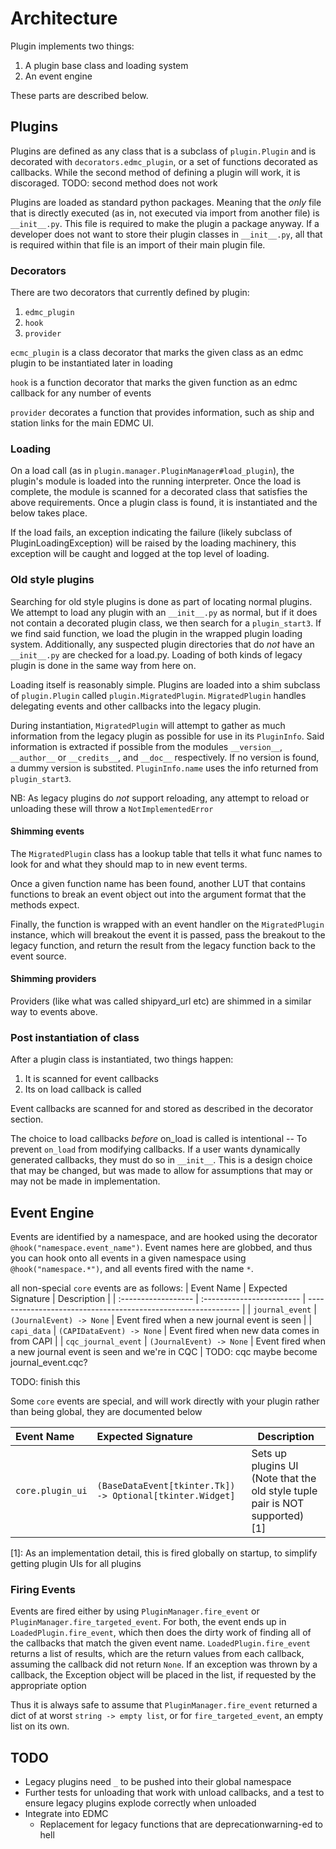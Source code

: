 # Architecture

Plugin implements two things:

1. A plugin base class and loading system
2. An event engine

These parts are described below.

## Plugins

Plugins are defined as any class that is a subclass of `plugin.Plugin` and is decorated with `decorators.edmc_plugin`,
or a set of functions decorated as callbacks. While the second method of defining a plugin will work, it is discoraged.
TODO: second method does not work

Plugins are loaded as standard python packages. Meaning that the _only_ file that is directly executed (as in,
not executed via import from another file) is `__init__.py`. This file is required to make the plugin a package anyway.
If a developer does not want to store their plugin classes in `__init__.py`, all that is required within that file is
an import of their main plugin file.

### Decorators

There are two decorators that currently defined by plugin:

1. `edmc_plugin`
2. `hook`
3. `provider`

`ecmc_plugin` is a class decorator that marks the given class as an edmc plugin to be instantiated later in loading

`hook` is a function decorator that marks the given function as an edmc callback for any number of events

`provider` decorates a function that provides information, such as ship and station links for the main EDMC UI.

### Loading

On a load call (as in `plugin.manager.PluginManager#load_plugin`), the plugin's module is loaded into the running
interpreter. Once the load is complete, the module is scanned for a decorated class that satisfies the above requirements.
Once a plugin class is found, it is instantiated and the below takes place.

If the load fails, an exception indicating the failure (likely subclass of PluginLoadingException) will be raised by the
loading machinery, this exception will be caught and logged at the top level of loading.

### Old style plugins

Searching for old style plugins is done as part of locating normal plugins. We attempt to load any plugin with an
`__init__.py` as normal, but if it does not contain a decorated plugin class, we then search for a `plugin_start3`.
If we find said function, we load the plugin in the wrapped plugin loading system. Additionally, any suspected plugin
directories that do _not_ have an `__init__.py` are checked for a load.py. Loading of both kinds of legacy plugin
is done in the same way from here on.

Loading itself is reasonably simple. Plugins are loaded into a shim subclass of `plugin.Plugin` called
`plugin.MigratedPlugin`. `MigratedPlugin` handles delegating events and other callbacks into the legacy plugin.

During instantiation, `MigratedPlugin` will attempt to gather as much information from the legacy plugin as possible for
use in its `PluginInfo`. Said information is extracted if possible from the modules `__version__`,
`__author__` or `__credits__`, and `__doc__` respectively. If no version is found, a dummy version is substited.
`PluginInfo.name` uses the info returned from `plugin_start3`.

NB: As legacy plugins do _not_ support reloading, any attempt to reload or unloading these will throw a
`NotImplementedError`

#### Shimming events

The `MigratedPlugin` class has a lookup table that tells it what func names to look
for and what they should map to in new event terms.

Once a given function name has been found, another LUT that contains functions to break
an event object out into the argument format that the methods expect.

Finally, the function is wrapped with an event handler on the `MigratedPlugin` instance,
which will breakout the event it is passed, pass the breakout to the legacy function, and return the result from the legacy function back to the event source.

#### Shimming providers

Providers (like what was called shipyard_url etc) are shimmed in a similar way to events above.

### Post instantiation of class

After a plugin class is instantiated, two things happen:

1. It is scanned for event callbacks
2. Its on load callback is called

Event callbacks are scanned for and stored as described in the decorator section.

The choice to load callbacks _before_ on_load is called is intentional -- To prevent `on_load` from modifying callbacks.
If a user wants dynamically generated callbacks, they must do so in `__init__`. This is a design choice that may be
changed, but was made to allow for assumptions that may or may not be made in implementation.

## Event Engine

Events are identified by a namespace, and are hooked using the decorator `@hook("namespace.event_name")`.
Event names here are globbed, and thus you can hook onto all events in a given namespace using `@hook("namespace.*")`,
and all events fired with the name `*`.

all non-special `core` events are as follows:
| Event Name          | Expected Signature        | Description                                                   |
| :------------------ | :------------------------ | ------------------------------------------------------------- |
| `journal_event`     | `(JournalEvent) -> None`  | Event fired when a new journal event is seen                  |
| `capi_data`         | `(CAPIDataEvent) -> None` | Event fired when new data comes in from CAPI                  |
| `cqc_journal_event` | `(JournalEvent) -> None`  | Event fired when a new journal event is seen and we're in CQC |
TODO: cqc maybe become journal_event.cqc?

TODO: finish this

Some `core` events are special, and will work directly with your plugin rather than being global, they are
documented below

| Event Name       | Expected Signature                                        | Description                                                                  |
| :--------------- | :-------------------------------------------------------- | ---------------------------------------------------------------------------- |
| `core.plugin_ui` | `(BaseDataEvent[tkinter.Tk]) -> Optional[tkinter.Widget]` | Sets up plugins UI (Note that the old style tuple pair is NOT supported) [1] |

[1]: As an implementation detail, this is fired globally on startup, to simplify getting plugin UIs for all plugins

### Firing Events

Events are fired either by using `PluginManager.fire_event` or `PluginManager.fire_targeted_event`. For both, the event
ends up in `LoadedPlugin.fire_event`, which then does the dirty work of finding all of the callbacks that match the
given event name. `LoadedPlugin.fire_event` returns a list of results, which are the return values from each callback,
assuming the callback did not return `None`. If an exception was thrown by a callback,
the Exception object will be placed in the list, if requested by the appropriate option

Thus it is always safe to assume that `PluginManager.fire_event` returned a dict of at worst `string -> empty list`, or
for `fire_targeted_event`, an empty list on its own. 

## TODO

- Legacy plugins need `_` to be pushed into their global namespace
- Further tests for unloading that work with unload callbacks, and a test to ensure legacy plugins explode correctly
  when unloaded
- Integrate into EDMC
  - Replacement for legacy functions that are deprecationwarning-ed to hell
